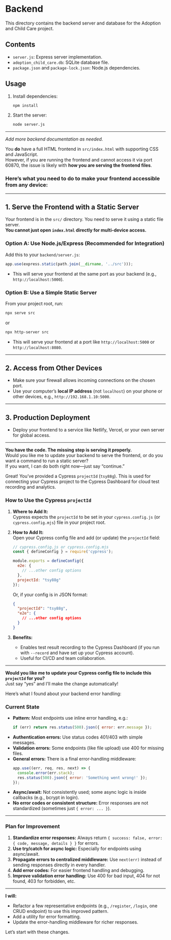 # Backend

This directory contains the backend server and database for the Adoption and Child Care project.

## Contents
- `server.js`: Express server implementation.
- `adoption_child_care.db`: SQLite database file.
- `package.json` and `package-lock.json`: Node.js dependencies.

## Usage
1. Install dependencies:
   ```bash
   npm install
   ```
2. Start the server:
   ```bash
   node server.js
   ```

---

*Add more backend documentation as needed.* 

You **do** have a full HTML frontend in `src/index.html` with supporting CSS and JavaScript.  
However, if you are running the frontend and cannot access it via port 60870, the issue is likely with **how you are serving the frontend files**.

### Here’s what you need to do to make your frontend accessible from any device:

---

## 1. **Serve the Frontend with a Static Server**

Your frontend is in the `src/` directory. You need to serve it using a static file server.  
**You cannot just open `index.html` directly for multi-device access.**

### **Option A: Use Node.js/Express (Recommended for Integration)**
Add this to your `backend/server.js`:
```js
app.use(express.static(path.join(__dirname, '../src')));
```
- This will serve your frontend at the same port as your backend (e.g., `http://localhost:5000`).

### **Option B: Use a Simple Static Server**
From your project root, run:
```sh
npx serve src
```
or
```sh
npx http-server src
```
- This will serve your frontend at a port like `http://localhost:5000` or `http://localhost:8080`.

---

## 2. **Access from Other Devices**
- Make sure your firewall allows incoming connections on the chosen port.
- Use your computer’s **local IP address** (not `localhost`) on your phone or other devices, e.g., `http://192.168.1.10:5000`.

---

## 3. **Production Deployment**
- Deploy your frontend to a service like Netlify, Vercel, or your own server for global access.

---

**You have the code. The missing step is serving it properly.**  
Would you like me to update your backend to serve the frontend, or do you want a command to run a static server?  
If you want, I can do both right now—just say “continue.” 

Great! You’ve provided a Cypress `projectId` (`tsy88g`). This is used for connecting your Cypress project to the Cypress Dashboard for cloud test recording and analytics.

### How to Use the Cypress `projectId`

1. **Where to Add It:**  
   Cypress expects the `projectId` to be set in your `cypress.config.js` (or `cypress.config.mjs`) file in your project root.

2. **How to Add It:**  
   Open your Cypress config file and add (or update) the `projectId` field:

   ```js
   // cypress.config.js or cypress.config.mjs
   const { defineConfig } = require('cypress');

   module.exports = defineConfig({
     e2e: {
       // ...other config options
     },
     projectId: "tsy88g"
   });
   ```

   Or, if your config is in JSON format:
   ```json
   {
     "projectId": "tsy88g",
     "e2e": {
       // ...other config options
     }
   }
   ```

3. **Benefits:**  
   - Enables test result recording to the Cypress Dashboard (if you run with `--record` and have set up your Cypress account).
   - Useful for CI/CD and team collaboration.

---

**Would you like me to update your Cypress config file to include this `projectId` for you?**  
Just say “yes” and I’ll make the change automatically! 

Here’s what I found about your backend error handling:

### Current State
- **Pattern:** Most endpoints use inline error handling, e.g.:
  ```js
  if (err) return res.status(500).json({ error: err.message });
  ```
- **Authentication errors:** Use status codes 401/403 with simple messages.
- **Validation errors:** Some endpoints (like file upload) use 400 for missing files.
- **General errors:** There is a final error-handling middleware:
  ```js
  app.use((err, req, res, next) => {
    console.error(err.stack);
    res.status(500).json({ error: 'Something went wrong!' });
  });
  ```
- **Async/await:** Not consistently used; some async logic is inside callbacks (e.g., bcrypt in login).
- **No error codes or consistent structure:** Error responses are not standardized (sometimes just `{ error: ... }`).

---

### Plan for Improvement

1. **Standardize error responses:** Always return `{ success: false, error: { code, message, details } }` for errors.
2. **Use try/catch for async logic:** Especially for endpoints using async/await.
3. **Propagate errors to centralized middleware:** Use `next(err)` instead of sending responses directly in every handler.
4. **Add error codes:** For easier frontend handling and debugging.
5. **Improve validation error handling:** Use 400 for bad input, 404 for not found, 403 for forbidden, etc.

---

**I will:**
- Refactor a few representative endpoints (e.g., `/register`, `/login`, one CRUD endpoint) to use this improved pattern.
- Add a utility for error formatting.
- Update the error-handling middleware for richer responses.

Let’s start with these changes. 